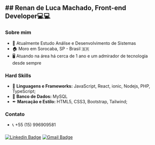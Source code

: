 ## ## Renan de Luca Machado, Front-end Developer💻💻

### Sobre mim
- 🔭 Atualmente Estudo Análise e Desenvolvimento de Sistemas
- 🏠 Moro em Sorocaba, SP - Brasil 🇧🇷
- 🖥 Atuando na área há cerca de 1 ano e um admirador de tecnologia desde sempre

### Hard Skills
- 🔌 <b>Linguagens e Frameworks:</b> JavaScript, React, ionic, Nodejs, PHP, TypeScript;
- 💾 <b>Banco de Dados:</b> MySQL
- ✒  <b>Marcação e Estilo:</b> HTML5, CSS3, Bootstrap, Tailwind;

### Contato
- 📞 +55 (15) 996909581

### 
[![Linkedin Badge](https://img.shields.io/badge/-LinkedIn-blue?style=for-the-badge&logo=Linkedin&logoColor=white&link=https:https://www.linkedin.com/in/matheus-carvalho-83a68016a/)](https://www.linkedin.com/in/renandeluca/)
[![Gmail Badge](https://img.shields.io/badge/-Gmail-c14438?style=for-the-badge&logo=Gmail&logoColor=white&link=mailto:matheus.santos.hcs@gmail.com)](mailto:renandelucamachado32@gmail.com)
